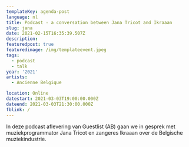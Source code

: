 ```yaml
---
templateKey: agenda-post
language: nl
title: Podcast - a conversation between Jana Tricot and Ikraaan
slug: jana
date: 2021-02-15T16:35:39.507Z
description:
featuredpost: true
featuredimage: /img/templateevent.jpeg
tags:
  - podcast
  - talk
year: '2021'
artists:
  - Ancienne Belgique

location: Online
datestart: 2021-03-03T19:00:00.000Z
dateend: 2021-03-03T21:30:00.000Z
fblink: /
---
```

In deze podcast aflevering van Guestlist (AB) gaan we in gesprek met muziekprogrammator Jana Tricot en zangeres Ikraaan over de Belgische muziekindustrie.
